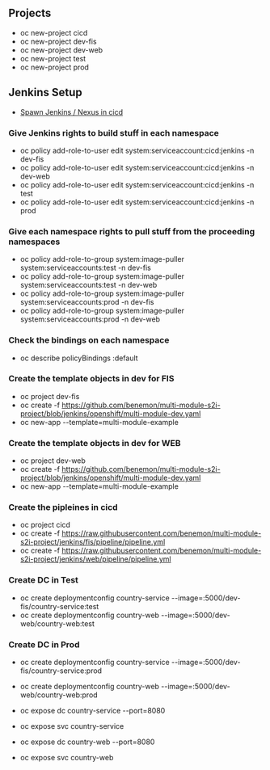 Projects
--------
- oc new-project cicd
- oc new-project dev-fis
- oc new-project dev-web
- oc new-project test
- oc new-project prod

Jenkins Setup
-------------
- [Spawn Jenkins / Nexus in cicd](https://github.com/benemon/docker-nexus/README.md)

### Give Jenkins rights to build stuff in each namespace
- oc policy add-role-to-user edit system:serviceaccount:cicd:jenkins -n dev-fis
- oc policy add-role-to-user edit system:serviceaccount:cicd:jenkins -n dev-web
- oc policy add-role-to-user edit system:serviceaccount:cicd:jenkins -n test
- oc policy add-role-to-user edit system:serviceaccount:cicd:jenkins -n prod

### Give each namespace rights to pull stuff from the proceeding namespaces
- oc policy add-role-to-group system:image-puller system:serviceaccounts:test -n dev-fis
- oc policy add-role-to-group system:image-puller system:serviceaccounts:test -n dev-web
- oc policy add-role-to-group system:image-puller system:serviceaccounts:prod -n dev-fis
- oc policy add-role-to-group system:image-puller system:serviceaccounts:prod -n dev-web

### Check the bindings on each namespace
- oc describe policyBindings :default

### Create the template objects in dev for FIS
- oc project dev-fis
- oc create -f https://github.com/benemon/multi-module-s2i-project/blob/jenkins/openshift/multi-module-dev.yaml
- oc new-app --template=multi-module-example
 
### Create the template objects in dev for WEB
- oc project dev-web
- oc create -f https://github.com/benemon/multi-module-s2i-project/blob/jenkins/openshift/multi-module-dev.yaml
- oc new-app --template=multi-module-example


### Create the pipleines in cicd
- oc project cicd
- oc create -f https://raw.githubusercontent.com/benemon/multi-module-s2i-project/jenkins/fis/pipeline/pipeline.yml
- oc create -f https://raw.githubusercontent.com/benemon/multi-module-s2i-project/jenkins/web/pipeline/pipeline.yml

### Create DC in Test
- oc create deploymentconfig country-service --image=<IP>:5000/dev-fis/country-service:test
- oc create deploymentconfig country-web --image=<IP>:5000/dev-web/country-web:test

### Create DC in Prod
- oc create deploymentconfig country-service --image=<IP>:5000/dev-fis/country-service:prod
- oc create deploymentconfig country-web --image=<IP>:5000/dev-web/country-web:prod

- oc expose dc country-service --port=8080
- oc expose svc country-service

- oc expose dc country-web --port=8080
- oc expose svc country-web

